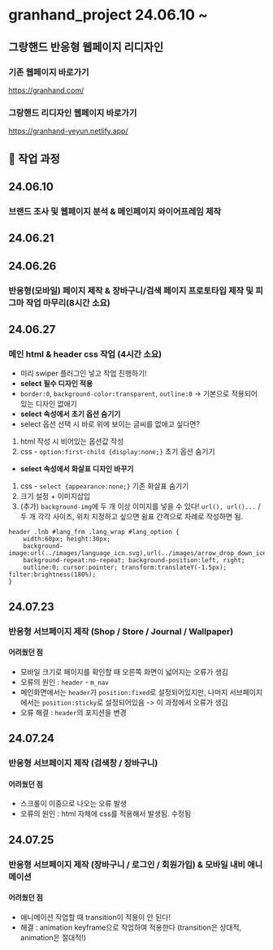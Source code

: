 # granhand_project 24.06.10 ~
## 그랑핸드 반응형 웹페이지 리디자인
### 기존 웹페이지 바로가기
https://granhand.com/
### 그랑핸드 리디자인 웹페이지 바로가기
https://granhand-yeyun.netlify.app/
## 📃 작업 과정
## 24.06.10 
### 브랜드 조사 및 웹페이지 분석 & 메인페이지 와이어프레임 제작
## 24.06.21 
## 24.06.26
### 반응형(모바일) 페이지 제작 & 장바구니/검색 페이지 프로토타입 제작 및 피그마 작업 마무리(8시간 소요)
## 24.06.27
### 메인 html & header css 작업 (4시간 소요)
* 미리 swiper 플러그인 넣고 작업 진행하기!
* **select 필수 디자인 적용**
* `border:0`, `background-color:transparent`, `outline:0` -> 기본으로 적용되어 있는 디자인 없애기
* **select 속성에서 초기 옵션 숨기기**
* select 옵션 선택 시 바로 위에 보이는 글씨를 없애고 싶다면?
1. html 작성 시 비어있는 옵션값 작성
2. css - `option:first-child {display:none;}` 초기 옵션 숨기기
* **select 속성에서 화살표 디자인 바꾸기**
1. css - `select {appearance:none;}` 기존 화살표 숨기기
2. 크기 설정 + 이미지삽입
3. (추가) `background-img`에 두 개 이상 이미지를 넣을 수 있다! `url(), url()...` / 두 개 각각 사이즈, 위치 지정하고 싶으면 쉼표 간격으로 차례로 작성하면 됨.
```
header .lnb #lang_frm .lang_wrap #lang_option {
    width:60px; height:30px;
    background-image:url(../images/language_icn.svg),url(../images/arrow_drop_down_icn.svg);
    background-repeat:no-repeat; background-position:left, right;
    outline:0; cursor:pointer; transform:translateY(-1.5px); filter:brightness(180%);
}
```
## 24.07.23
### 반응형 서브페이지 제작 (Shop / Store / Journal / Wallpaper)
#### 어려웠던 점
* 모바일 크기로 페이지를 확인할 때 오른쪽 화면이 넓어지는 오류가 생김
* 오류의 원인 : `header` - `m_nav`
* 메인화면에서는 `header`가 `position:fixed`로 설정되어있지만, 나머지 서브페이지에서는 `position:sticky`로 설정되어있음 -> 이 과정에서 오류가 생김
* 오류 해결 : `header`의 포지션을 변경
## 24.07.24
### 반응형 서브페이지 제작 (검색창 / 장바구니)
#### 어려웠던 점
* 스크롤이 이중으로 나오는 오류 발생
* 오류의 원인 : html 자체에 css를 적용해서 발생됨. 수정됨
## 24.07.25
### 반응형 서브페이지 제작 (장바구니 / 로그인 / 회원가입) & 모바일 내비 애니메이션
#### 어려웠던 점
* 애니메이션 작업할 때 transition이 적용이 안 된다!
* 해결 : animation keyframe으로 작업하여 적용한다 (transition은 상대적, animation은 절대적!)
